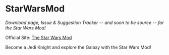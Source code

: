 # StarWarsMod
*Download page, Issue & Suggestion Tracker -- and soon to be source -- for the Star Wars Mod!*

Official Site: [The Star Wars Mod](http://www.parzivail.com/mods/tswm)

Become a Jedi Knight and explore the Galaxy with the Star Wars Mod!
